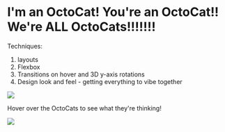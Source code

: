 # I'm an OctoCat! You're an OctoCat!! We're ALL OctoCats!!!!!!!

Techniques:
1. layouts
2. Flexbox
3. Transitions on hover and 3D y-axis rotations
4. Design look and feel - getting everything to vibe together

![](https://github.com/lisabroadhead/WebFundamentals/blob/main/CSS/octoCat/Screen%20Recording%202022-06-03%20at%2011.13.45%20AM.gif)

Hover over the OctoCats to see what they're thinking! <br/>

![](https://github.com/lisabroadhead/WebFundamentals/blob/main/CSS/octoCat/Screen%20Shot%202022-06-03%20at%2011.13.36%20AM.png)

